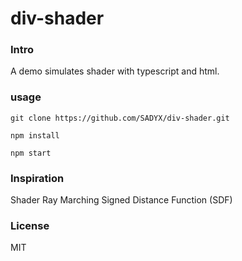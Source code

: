 # div-shader
### Intro
A demo simulates shader with typescript and html.

### usage
```
git clone https://github.com/SADYX/div-shader.git
```
```
npm install
```
```
npm start
```

### Inspiration
Shader
Ray Marching
Signed Distance Function (SDF)

### License
MIT
